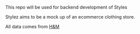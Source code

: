 This repo will be used for backend development of Styles

Stylez aims to be a mock up of an ecommerce clothing store.

All data comes from [H&M](https://www2.hm.com/en_us/index.html)
